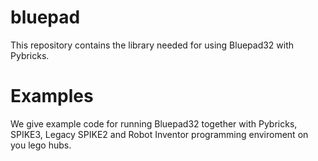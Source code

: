 # bluepad
This repository contains the library needed for using Bluepad32 with Pybricks.

# Examples
We give example code for running Bluepad32 together with Pybricks, SPIKE3, Legacy SPIKE2 and Robot Inventor programming enviroment on you lego hubs.
